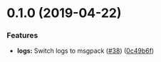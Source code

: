 # 0.1.0 (2019-04-22)


### Features

* **logs:** Switch logs to msgpack ([#38](https://github.com/Eeems/EeeZorBot/issues/38)) ([0c49b6f](https://github.com/Eeems/EeeZorBot/commit/0c49b6f))



